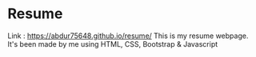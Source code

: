 # Resume
Link : https://abdur75648.github.io/resume/
This is my resume webpage. It's been made by me using HTML, CSS, Bootstrap & Javascript
